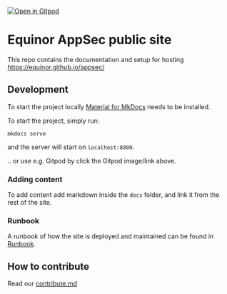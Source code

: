 [![Open in Gitpod](https://gitpod.io/button/open-in-gitpod.svg)](https://gitpod.io/#https://github.com/equinor/appsec)

# Equinor AppSec public site

This repo contains the documentation and setup for hosting https://equinor.github.io/appsec/

## Development
To start the project locally [Material for MkDocs](https://squidfunk.github.io/mkdocs-material/getting-started/)
needs to be installed.

To start the project, simply run:
```
mkdocs serve
```
and the server will start on `localhost:8000`.

.. or use e.g. Gitpod by click the Gitpod image/link above.

### Adding content
To add content add markdown inside the `docs` folder, and link
it from the rest of the site.


### Runbook
A runbook of how the site is deployed and maintained can be found in [Runbook](./runbook.md).

## How to contribute

Read our [contribute.md](CONTRIBUTING.md)